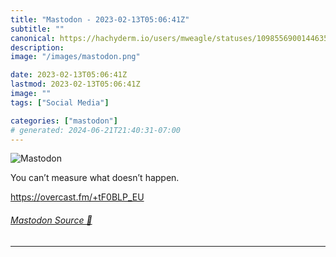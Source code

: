```yaml
---
title: "Mastodon - 2023-02-13T05:06:41Z"
subtitle: ""
canonical: https://hachyderm.io/users/mweagle/statuses/109855690014463573
description:
image: "/images/mastodon.png"

date: 2023-02-13T05:06:41Z
lastmod: 2023-02-13T05:06:41Z
image: ""
tags: ["Social Media"]

categories: ["mastodon"]
# generated: 2024-06-21T21:40:31-07:00
---
```

![Mastodon](/images/mastodon.png)

<p>You can’t measure what doesn’t happen. </p><p><a href="https://overcast.fm/+tF0BLP_EU" target="_blank" rel="nofollow noopener noreferrer" translate="no"><span class="invisible">https://</span><span class="">overcast.fm/+tF0BLP_EU</span><span class="invisible"></span></a></p>


###### [Mastodon Source 🐘](https://hachyderm.io/@mweagle/109855690014463573)

___
